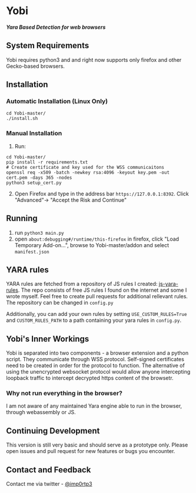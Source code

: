 # Yobi

***Yara Based Detection for web browsers***

## System Requirements

Yobi requires python3 and and right now supports only firefox and other Gecko-based browsers.

## Installation

### Automatic Installation (Linux Only)

```
cd Yobi-master/
./install.sh
```

### Manual Installation

1. Run:
```
cd Yobi-master/
pip install -r requirements.txt
# Create certificate and key used for the WSS communicaitons
openssl req -x509 -batch -newkey rsa:4096 -keyout key.pem -out cert.pem -days 365 -nodes 
python3 setup_cert.py
```
2. Open Firefox and type in the address bar `https://127.0.0.1:8392`. Click "Advanced"-> "Accept the Risk and Continue"

## Running

1. run `python3 main.py`
2. open `about:debugging#/runtime/this-firefox` in firefox, click "Load Temporary Add-on...", browse to Yobi-master/addon and select `manifest.json`


## YARA rules

YARA rules are fetched from a repository of JS rules I created: [js-yara-rules](https://github.com/imp0rtp3/js-yara-rules/). The repo consists of free JS rules I found on the internet and some I wrote myself. Feel free to create pull requests for additional rellevant rules. 
The repository can be changed in `config.py`

Additionally, you can add your own rules by setting `USE_CUSTOM_RULES=True` and `CUSTOM_RULES_PATH` to a path containing your yara rules in `config.py`.

## Yobi's Inner Workings

Yobi is separated into two components - a browser extension and a python script.
They communicate through WSS protocol. Self-signed certificates need to be created in order for the protocol to function. The alternative of using the unencrypted websocket protocol would allow anyone intercepting loopback traffic to intercept decrypted https content of the browsetr.

### Why not run everything in the browser?

I am not aware of any maintained Yara engine able to run in the browser, through webassembly or JS.

## Continuing Development

This version is still very basic and should serve as a prototype only. Please open issues and pull request for new features or bugs you encounter.

## Contact and Feedback

Contact me via twitter - [@imp0rtp3](https://twitter.com/imp0rtp3/)
